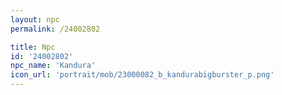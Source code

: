 ```yaml
---
layout: npc
permalink: /24002802

title: Npc
id: '24002802'
npc_name: 'Kandura'
icon_url: 'portrait/mob/23000082_b_kandurabigburster_p.png'
---
```


